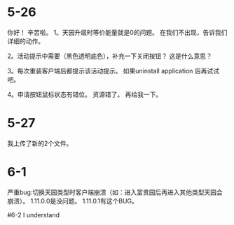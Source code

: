
# 5-26
你好！ 辛苦啦。
1。天园升级时等价能量就是0的问题。
在我们不出现，告诉我们详细的动作。

2。活动提示中需要（黑色透明底色），补充一下关闭按钮？
    这是什么意思？

3。每次重装客户端后都提示该活动提示。
    如果uninstall application 后再试试吧。

4。申请按钮鼠标状态有错位。
    资源错了。 再给我一下。
   
# 5-27
我上传了新的2个文件。

# 6-1
严重bug:切换天园类型时客户端崩溃（如：进入富贵园后再进入其他类型天园会崩溃）。
1.11.0.0是没问题。 1.11.0.1有这个BUG。

#6-2
I understand
